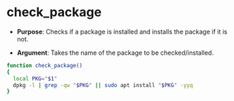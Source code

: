 # check_package

* **Purpose**: Checks if a package is installed and installs the package if it is not.

* **Argument**: Takes the name of the package to be checked/installed.

```bash
function check_package()
{
  local PKG="$1"
  dpkg -l | grep -qw "$PKG" || sudo apt install "$PKG" -yyq
}
```
